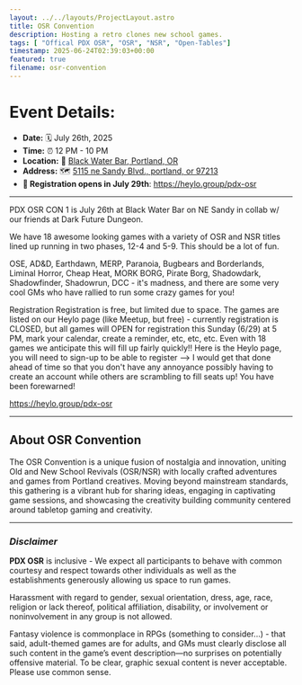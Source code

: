 ```yaml
---
layout: ../../layouts/ProjectLayout.astro
title: OSR Convention
description: Hosting a retro clones new school games.
tags: [ "Offical PDX OSR", "OSR", "NSR", "Open-Tables"]
timestamp: 2025-06-24T02:39:03+00:00
featured: true
filename: osr-convention
---
```


# Event Details:
- **Date:** 🗓️ July 26th, 2025
- **Time:** ⏰ 12 PM - 10 PM
- **Location:** 🌊 [Black Water Bar, Portland, OR](https://bar.blackwaterpdx.com/)
- **Address:** 🗺️ [5115 ne Sandy Blvd., portland, or 97213](https://www.google.com/maps)
- **📝 Registration opens in July 29th**: https://heylo.group/pdx-osr



---
PDX OSR CON 1 is July 26th at Black Water Bar on NE Sandy in collab w/ our friends at Dark Future Dungeon.

We have 18 awesome looking games with a variety of OSR and NSR titles lined up running in two phases, 12-4 and 5-9. This should be a lot of fun.

OSE, AD&D, Earthdawn, MERP, Paranoia, Bugbears and Borderlands, Liminal Horror, Cheap Heat, MORK BORG, Pirate Borg, Shadowdark, Shadowfinder, Shadowrun, DCC - it's madness, and there are some very cool GMs who have rallied to run some crazy games for you!

Registration
Registration is free, but limited due to space. The games are listed on our Heylo page (like Meetup, but free) - currently registration is CLOSED, but all games will OPEN for registration this Sunday (6/29) at 5 PM, mark your calendar, create a reminder, etc, etc, etc. Even with 18 games we anticipate this will fill up fairly quickly!!
Here is the Heylo page, you will need to sign-up to be able to register --> I would get that done ahead of time so that you don't have any annoyance possibly having to create an account while others are scrambling to fill seats up! You have been forewarned!

https://heylo.group/pdx-osr

---

## About OSR Convention
The OSR Convention is a unique fusion of nostalgia and innovation, uniting Old and New School Revivals (OSR/NSR) with locally crafted adventures and games from Portland creatives. Moving beyond mainstream standards, this gathering is a vibrant hub for sharing ideas, engaging in captivating game sessions, and showcasing the creativity building community centered around tabletop gaming and creativity.

___

### _Disclaimer_
**PDX OSR** is inclusive - We expect all participants to behave with common courtesy and respect towards other individuals as well as the establishments generously allowing us space to run games.

Harassment with regard to gender, sexual orientation, dress, age, race, religion or lack thereof, political affiliation, disability, or involvement or noninvolvement in any group is not allowed.

Fantasy violence is commonplace in RPGs (something to consider...) - that said, adult-themed games are for adults, and GMs must clearly disclose all such content in the game’s event description—no surprises on potentially offensive material. To be clear, graphic sexual content is never acceptable. Please use common sense.